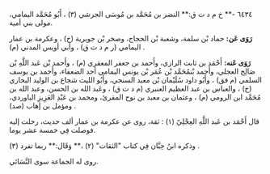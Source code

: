 ٦٤٣٤ -** خ م د ت ق:** النضر بن مُحَمَّد بن مُوسَى الجرشي (٣) ، أَبُو مُحَمَّد اليمامي، مولى بني أمية.

**رَوَى عَن:** حماد بْن سلمة، وشعبة بْن الحجاج، وصخر بْن جويرية (خ) ، وعكرمة بن عمار اليمامي (ر م د ت ق) ، وأبي أويس المدني (م) .

**رَوَى عَنه:** أَحْمَد بن ثابت الرازي، وأَحمد بن جعفر المعقري (م) ، وأَحمد بْن عَبد اللَّهِ بْن صَالِح العجلي، وأَحمد بْنمُحَمَّد بْن عُمَر بْن يونس اليمامي أحد الضعفاء، وأَحمد بن يوسف السلمي (م فق) ، وأَبُو داود سُلَيْمان بْن معبد السنجي، وأَبُو الليث شجاع بن الوليد البخاري (خ) ، والعباس بن عبد العظيم العنبري (م د ت ق) ، وعَبد الله بن الحسن، وعبد الله بن مُحَمَّد ابن الرومي (م) ، وعثمان بن معبد بن نوح المقرئ، ومحمد بن عَبْدِ العَزِيزِ الباوردي، ومؤمل بن إهاب (صد) .

قال أَحْمَد بن عَبد اللَّهِ العِجْلِيّ (١) : ثقة، روى عن عكرمة بن عمار ألف حديث، رحلت إليه فوصلت فِي خمسة عشر يوما.

وذكره ابنُ حِبَّان فِي كتاب "الثقات" (٢) ،** وَقَال:** ربما تفرد (٣) .

روى له الجماعة سوى النَّسَائي.